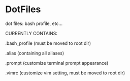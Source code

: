 # DotFiles
dot files: bash profile, etc...

CURRENTLY CONTAINS:

.bash_profile (must be moved to root dir)

.alias (containing all aliases)

.prompt (customize terminal prompt appearance)

.vimrc (customize vim setting, must be moved to root dir)
